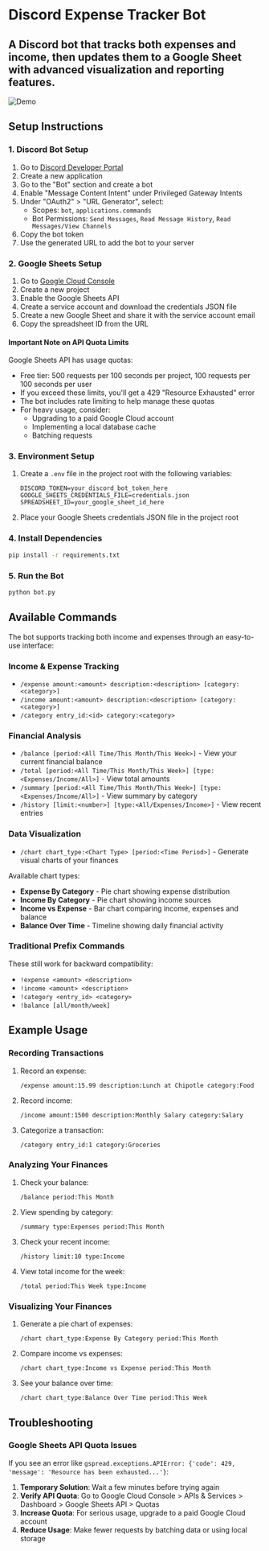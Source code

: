 # Discord Expense Tracker Bot

A Discord bot that tracks both expenses and income, then updates them to a Google Sheet with advanced visualization and reporting features.
--------

![Demo](GIF.gif)

## Setup Instructions

### 1. Discord Bot Setup
1. Go to [Discord Developer Portal](https://discord.com/developers/applications)
2. Create a new application
3. Go to the "Bot" section and create a bot
4. Enable "Message Content Intent" under Privileged Gateway Intents
5. Under "OAuth2" > "URL Generator", select:
   - Scopes: `bot`, `applications.commands`
   - Bot Permissions: `Send Messages`, `Read Message History`, `Read Messages/View Channels`
6. Copy the bot token
7. Use the generated URL to add the bot to your server

### 2. Google Sheets Setup
1. Go to [Google Cloud Console](https://console.cloud.google.com/)
2. Create a new project
3. Enable the Google Sheets API
4. Create a service account and download the credentials JSON file
5. Create a new Google Sheet and share it with the service account email
6. Copy the spreadsheet ID from the URL

#### Important Note on API Quota Limits
Google Sheets API has usage quotas:
- Free tier: 500 requests per 100 seconds per project, 100 requests per 100 seconds per user
- If you exceed these limits, you'll get a 429 "Resource Exhausted" error
- The bot includes rate limiting to help manage these quotas
- For heavy usage, consider:
  - Upgrading to a paid Google Cloud account
  - Implementing a local database cache
  - Batching requests

### 3. Environment Setup
1. Create a `.env` file in the project root with the following variables:
   ```
   DISCORD_TOKEN=your_discord_bot_token_here
   GOOGLE_SHEETS_CREDENTIALS_FILE=credentials.json
   SPREADSHEET_ID=your_google_sheet_id_here
   ```
2. Place your Google Sheets credentials JSON file in the project root

### 4. Install Dependencies
```bash
pip install -r requirements.txt
```

### 5. Run the Bot
```bash
python bot.py
```

## Available Commands

The bot supports tracking both income and expenses through an easy-to-use interface:

### Income & Expense Tracking

- `/expense amount:<amount> description:<description> [category:<category>]`
- `/income amount:<amount> description:<description> [category:<category>]`
- `/category entry_id:<id> category:<category>`

### Financial Analysis

- `/balance [period:<All Time/This Month/This Week>]` - View your current financial balance
- `/total [period:<All Time/This Month/This Week>] [type:<Expenses/Income/All>]` - View total amounts
- `/summary [period:<All Time/This Month/This Week>] [type:<Expenses/Income/All>]` - View summary by category
- `/history [limit:<number>] [type:<All/Expenses/Income>]` - View recent entries

### Data Visualization

- `/chart chart_type:<Chart Type> [period:<Time Period>]` - Generate visual charts of your finances

Available chart types:
- **Expense By Category** - Pie chart showing expense distribution
- **Income By Category** - Pie chart showing income sources
- **Income vs Expense** - Bar chart comparing income, expenses and balance
- **Balance Over Time** - Timeline showing daily financial activity

### Traditional Prefix Commands 

These still work for backward compatibility:

- `!expense <amount> <description>`
- `!income <amount> <description>`
- `!category <entry_id> <category>`
- `!balance [all/month/week]`

## Example Usage

### Recording Transactions
1. Record an expense:
   ```
   /expense amount:15.99 description:Lunch at Chipotle category:Food
   ```

2. Record income:
   ```
   /income amount:1500 description:Monthly Salary category:Salary
   ```

3. Categorize a transaction:
   ```
   /category entry_id:1 category:Groceries
   ```

### Analyzing Your Finances
1. Check your balance:
   ```
   /balance period:This Month
   ```

2. View spending by category:
   ```
   /summary type:Expenses period:This Month
   ```

3. Check your recent income:
   ```
   /history limit:10 type:Income
   ```

4. View total income for the week:
   ```
   /total period:This Week type:Income
   ```

### Visualizing Your Finances
1. Generate a pie chart of expenses:
   ```
   /chart chart_type:Expense By Category period:This Month
   ```

2. Compare income vs expenses:
   ```
   /chart chart_type:Income vs Expense period:This Month
   ```

3. See your balance over time:
   ```
   /chart chart_type:Balance Over Time period:This Week
   ```

## Troubleshooting

### Google Sheets API Quota Issues
If you see an error like `gspread.exceptions.APIError: {'code': 429, 'message': 'Resource has been exhausted...'}`:

1. **Temporary Solution**: Wait a few minutes before trying again
2. **Verify API Quota**: Go to Google Cloud Console > APIs & Services > Dashboard > Google Sheets API > Quotas
3. **Increase Quota**: For serious usage, upgrade to a paid Google Cloud account
4. **Reduce Usage**: Make fewer requests by batching data or using local storage 